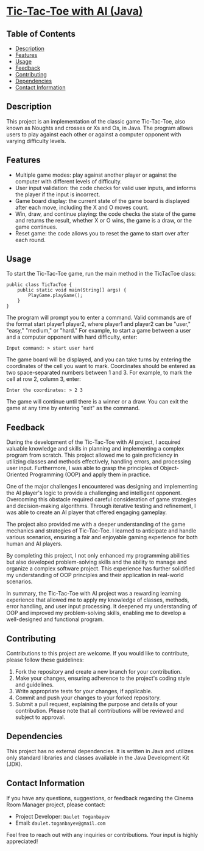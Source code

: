 # [Tic-Tac-Toe with AI (Java)](https://hyperskill.org/projects/81?category=2&track=12)

## Table of Contents
- [Description](#description)
- [Features](#features)
- [Usage](#usage)
- [Feedback](#feedback)
- [Contributing](#contributing)
- [Dependencies](#dependencies)
- [Contact Information](#contact-information)

## Description
This project is an implementation of the classic game Tic-Tac-Toe, also known as Noughts and crosses or Xs and Os, in Java. The program allows users to play against each other or against a computer opponent with varying difficulty levels.

## Features
- Multiple game modes: play against another player or against the computer with different levels of difficulty.
- User input validation: the code checks for valid user inputs, and informs the player if the input is incorrect.
- Game board display: the current state of the game board is displayed after each move, including the X and O moves
  count.
- Win, draw, and continue playing: the code checks the state of the game and returns the result, whether X or O wins,
  the game is a draw, or the game continues.
- Reset game: the code allows you to reset the game to start over after each round.

## Usage
To start the Tic-Tac-Toe game, run the main method in the TicTacToe class:
```
public class TicTacToe {
    public static void main(String[] args) {
        PlayGame.playGame();
    }
}
```
The program will prompt you to enter a command. Valid commands are of the format start player1 player2, where player1 and player2 can be "user," "easy," "medium," or "hard." For example, to start a game between a user and a computer opponent with hard difficulty, enter:
```
Input command: > start user hard
```
The game board will be displayed, and you can take turns by entering the coordinates of the cell you want to mark. Coordinates should be entered as two space-separated numbers between 1 and 3. For example, to mark the cell at row 2, column 3, enter:
```
Enter the coordinates: > 2 3
```
The game will continue until there is a winner or a draw. You can exit the game at any time by entering "exit" as the command.

## Feedback
During the development of the Tic-Tac-Toe with AI project, I acquired valuable knowledge and skills in planning and implementing a complex program from scratch. This project allowed me to gain proficiency in utilizing classes and methods effectively, handling errors, and processing user input. Furthermore, I was able to grasp the principles of Object-Oriented Programming (OOP) and apply them in practice.

One of the major challenges I encountered was designing and implementing the AI player's logic to provide a challenging and intelligent opponent. Overcoming this obstacle required careful consideration of game strategies and decision-making algorithms. Through iterative testing and refinement, I was able to create an AI player that offered engaging gameplay.

The project also provided me with a deeper understanding of the game mechanics and strategies of Tic-Tac-Toe. I learned to anticipate and handle various scenarios, ensuring a fair and enjoyable gaming experience for both human and AI players.

By completing this project, I not only enhanced my programming abilities but also developed problem-solving skills and the ability to manage and organize a complex software project. This experience has further solidified my understanding of OOP principles and their application in real-world scenarios.

In summary, the Tic-Tac-Toe with AI project was a rewarding learning experience that allowed me to apply my knowledge of classes, methods, error handling, and user input processing. It deepened my understanding of OOP and improved my problem-solving skills, enabling me to develop a well-designed and functional program.

## Contributing
Contributions to this project are welcome. If you would like to contribute, please follow these guidelines:
1. Fork the repository and create a new branch for your contribution.
2. Make your changes, ensuring adherence to the project's coding style and guidelines.
3. Write appropriate tests for your changes, if applicable.
4. Commit and push your changes to your forked repository.
5. Submit a pull request, explaining the purpose and details of your contribution.
Please note that all contributions will be reviewed and subject to approval.

## Dependencies
This project has no external dependencies. It is written in Java and utilizes only standard libraries and classes available in the Java Development Kit (JDK).

## Contact Information
If you have any questions, suggestions, or feedback regarding the Cinema Room Manager project, please contact:
- Project Developer: ```Daulet Toganbayev```
- Email: ```daulet.toganbayev@gmail.com```

Feel free to reach out with any inquiries or contributions. Your input is highly appreciated!